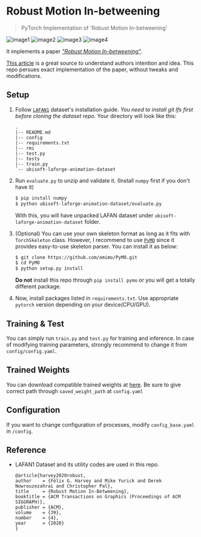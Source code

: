 # Robust Motion In-betweening
> PyTorch Implementation of 'Robust Motion In-betweening'

![image1](assets/gifs/1.gif) ![image2](assets/gifs/2.gif) ![image3](assets/gifs/3.gif) ![image4](assets/gifs/4.gif)

It implements a paper [*"Robust Motion In-betweening"*](https://arxiv.org/abs/2102.04942).

[This article](https://montreal.ubisoft.com/en/automatic-in-betweening-for-faster-animation-authoring/) is a great source to understand authors intention and idea. This repo persues exact implementation of the paper, without tweaks and modifications.

## Setup

1. Follow [`LAFAN1`](https://github.com/ubisoft/ubisoft-laforge-animation-dataset) dataset's installation guide.
   *You need to install git lfs first before cloning the dataset repo.*
   Your directory will look like this:
   ```
   .
   |-- README.md
   |-- config
   |-- requirements.txt
   |-- rmi
   |-- test.py
   |-- tests
   |-- train.py
   `-- ubisoft-laforge-animation-dataset
   ```

2. Run `evaluate.py` to unzip and validate it. (Install `numpy` first if you don't have it)
   ```bash
   $ pip install numpy
   $ python ubisoft-laforge-animation-dataset/evaluate.py 
   ```
   With this, you will have unpacked LAFAN dataset under `ubisoft-laforge-animation-dataset` folder.

3. (Optional) You can use your own skeleton format as long as it fits with `TorchSkeleton` class. However, I recommend to use [`PyMO`](https://github.com/omimo/PyMO) since it provides easy-to-use skeleton parser. You can install it as below:
   ```bash
   $ git clone https://github.com/omimo/PyMO.git
   $ cd PyMO
   $ python setup.py install
   ```
   **Do not** install this repo through `pip install pymo` or you will get a totally different package.
 
4. Now, install packages listed in `requirements.txt`. Use appropriate `pytorch` version depending on your device(CPU/GPU).


## Training & Test

You can simply run `train.py` and `test.py` for training and inference. In case of modifying training parameters, strongly recommend to change it from `config/config.yaml`.

## Trained Weights

You can download compatible trained weights at [here](). Be sure to give correct path through `saved_weight_path` at `config.yaml`

## Configuration
If you want to change configuration of processes, modify `config_base.yaml` in `/config`.

## Reference

* LAFAN1 Dataset and its utility codes are used in this repo.
  ```
  @article{harvey2020robust,
  author    = {Félix G. Harvey and Mike Yurick and Derek Nowrouzezahrai and Christopher Pal},
  title     = {Robust Motion In-Betweening},
  booktitle = {ACM Transactions on Graphics (Proceedings of ACM SIGGRAPH)},
  publisher = {ACM},
  volume    = {39},
  number    = {4},
  year      = {2020}
  }
  ```

